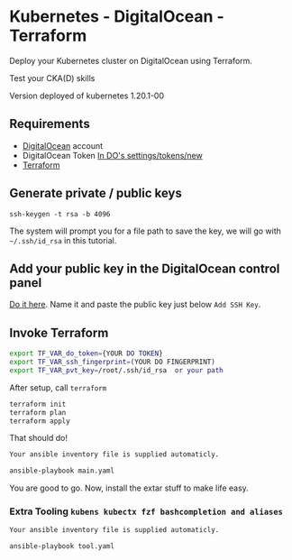 # Kubernetes - DigitalOcean - Terraform

Deploy your Kubernetes cluster on DigitalOcean using Terraform.

Test your CKA(D) skills

Version deployed of kubernetes 1.20.1-00

## Requirements

* [DigitalOcean](https://www.digitalocean.com/) account
* DigitalOcean Token [In DO's settings/tokens/new](https://cloud.digitalocean.com/settings/tokens/new)
* [Terraform](https://www.terraform.io/)


## Generate private / public keys

```
ssh-keygen -t rsa -b 4096
```

The system will prompt you for a file path to save the key, we will go with `~/.ssh/id_rsa` in this tutorial.

## Add your public key in the DigitalOcean control panel

[Do it here](https://cloud.digitalocean.com/settings/security). Name it and paste the public key just below `Add SSH Key`.


## Invoke Terraform


```bash
export TF_VAR_do_token={YOUR DO TOKEN}
export TF_VAR_ssh_fingerprint=(YOUR DO FINGERPRINT)
export TF_VAR_pvt_key=/root/.ssh/id_rsa  or your path
```

After setup, call `terraform`

```bash
terraform init
terraform plan
terraform apply
```

That should do! 

```bash
Your ansible inventory file is supplied automaticly.

ansible-playbook main.yaml
```

You are good to go. Now, install the extar stuff to make life easy.

### Extra Tooling `kubens kubectx fzf bashcompletion and aliases`
```bash
Your ansible inventory file is supplied automaticly.

ansible-playbook tool.yaml
```



